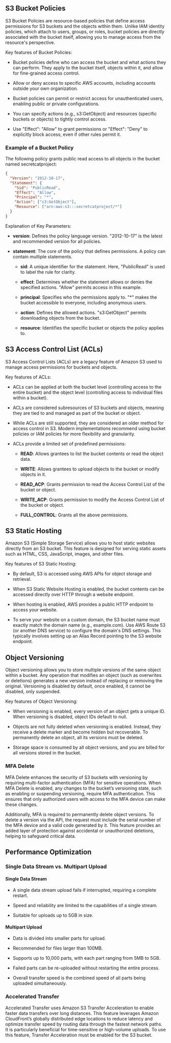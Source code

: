 ## S3 Bucket Policies

S3 Bucket Policies are resource-based policies that define access permissions for S3 buckets and the objects within them. Unlike IAM identity policies, which attach to users, groups, or roles, bucket policies are directly associated with the bucket itself, allowing you to manage access from the resource's perspective.

Key features of Bucket Policies:

- Bucket policies define who can access the bucket and what actions they can perform. They apply to the bucket itself, objects within it, and allow for fine-grained access control.

- Allow or deny access to specific AWS accounts, including accounts outside your own organization.

- Bucket policies can permit or restrict access for unauthenticated users, enabling public or private configurations.

- You can specify actions (e.g., s3:GetObject) and resources (specific buckets or objects) to tightly control access.

- Use "Effect": "Allow" to grant permissions or "Effect": "Deny" to explicitly block access, even if other rules permit it.

### Example of a Bucket Policy

The following policy grants public read access to all objects in the bucket named secretcatproject:

```json
{
  "Version": "2012-10-17",
  "Statement": {
    "Sid": "PublicRead",
    "Effect": "Allow",
    "Principal": "*",
    "Action": ["s3:GetObject"],
    "Resource": ["arn:aws:s3:::secretcatproject/*"]
  }
}
```

Explanation of Key Parameters:

- **version**: Defines the policy language version. "2012-10-17" is the latest and recommended version for all policies.

- **statement**: The core of the policy that defines permissions. A policy can contain multiple statements.

  - **sid**: A unique identifier for the statement. Here, "PublicRead" is used to label the rule for clarity.

  - **effect**: Determines whether the statement allows or denies the specified actions. "Allow" permits access in this example.

  - **principal**: Specifies who the permissions apply to. "\*" makes the bucket accessible to everyone, including anonymous users.

  - **action**: Defines the allowed actions. "s3:GetObject" permits downloading objects from the bucket.

  - **resource**: Identifies the specific bucket or objects the policy applies to.

## S3 Access Control List (ACLs)

S3 Access Control Lists (ACLs) are a legacy feature of Amazon S3 used to manage access permissions for buckets and objects.

Key features of ACLs:

- ACLs can be applied at both the bucket level (controlling access to the entire bucket) and the object level (controlling access to individual files within a bucket).

- ACLs are considered subresources of S3 buckets and objects, meaning they are tied to and managed as part of the bucket or object.

- While ACLs are still supported, they are considered an older method for access control in S3. Modern implementations recommend using bucket policies or IAM policies for more flexibility and granularity.

- ACLs provide a limited set of predefined permissions:

  - **READ**: Allows grantees to list the bucket contents or read the object data.

  - **WRITE**: Allows grantees to upload objects to the bucket or modify objects in it.

  - **READ_ACP**: Grants permission to read the Access Control List of the bucket or object.

  - **WRITE_ACP**: Grants permission to modify the Access Control List of the bucket or object.

  - **FULL_CONTROL**: Grants all the above permissions.

## S3 Static Hosting

Amazon S3 (Simple Storage Service) allows you to host static websites directly from an S3 bucket. This feature is designed for serving static assets such as HTML, CSS, JavaScript, images, and other files.

Key features of S3 Static Hosting:

- By default, S3 is accessed using AWS APIs for object storage and retrieval.

- When S3 Static Website Hosting is enabled, the bucket contents can be accessed directly over HTTP through a website endpoint.

- When hosting is enabled, AWS provides a public HTTP endpoint to access your website.

- To serve your website on a custom domain, the S3 bucket name must exactly match the domain name (e.g., example.com). Use AWS Route 53 (or another DNS service) to configure the domain's DNS settings. This typically involves setting up an Alias Record pointing to the S3 website endpoint.

## Object Versioning

Object versioning allows you to store multiple versions of the same object within a bucket. Any operation that modifies an object (such as overwrites or deletions) generates a new version instead of replacing or removing the original. Versioning is disabled by default, once enabled, it cannot be disabled, only suspended.

Key features of Object Versioning:

- When versioning is enabled, every version of an object gets a unique ID. When versioning is disabled, object IDs default to null.

- Objects are not fully deleted when versioning is enabled. Instead, they receive a delete marker and become hidden but recoverable. To permanently delete an object, all its versions must be deleted.

- Storage space is consumed by all object versions, and you are billed for all versions stored in the bucket.

### MFA Delete

MFA Delete enhances the security of S3 buckets with versioning by requiring multi-factor authentication (MFA) for sensitive operations. When MFA Delete is enabled, any changes to the bucket’s versioning state, such as enabling or suspending versioning, require MFA authentication. This ensures that only authorized users with access to the MFA device can make these changes.

Additionally, MFA is required to permanently delete object versions. To delete a version via the API, the request must include the serial number of the MFA device and a valid code generated by it. This feature provides an added layer of protection against accidental or unauthorized deletions, helping to safeguard critical data.

## Performance Optimization

### Single Data Stream vs. Multipart Upload

#### Single Data Stream

- A single data stream upload fails if interrupted, requiring a complete restart.

- Speed and reliability are limited to the capabilities of a single stream.

- Suitable for uploads up to 5GB in size.

#### Multipart Upload

- Data is divided into smaller parts for upload.

- Recommended for files larger than 100MB.

- Supports up to 10,000 parts, with each part ranging from 5MB to 5GB.

- Failed parts can be re-uploaded without restarting the entire process.

- Overall transfer speed is the combined speed of all parts being uploaded simultaneously.

### Accelerated Transfer

Accelerated Transfer uses Amazon S3 Transfer Acceleration to enable faster data transfers over long distances. This feature leverages Amazon CloudFront’s globally distributed edge locations to reduce latency and optimize transfer speed by routing data through the fastest network paths. It is particularly beneficial for time-sensitive or high-volume uploads. To use this feature, Transfer Acceleration must be enabled for the S3 bucket.

<!-- TODO: continue S3 module - next chapter is Key Management Service (KMS) -->
